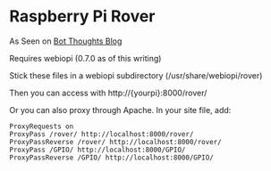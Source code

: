 # Raspberry Pi Rover

As Seen on [Bot Thoughts Blog](http://www.bot-thoughts.com/2013/04/raspberry-pi-telepresence-rover.html)

Requires webiopi (0.7.0 as of this writing)

Stick these files in a webiopi subdirectory (/usr/share/webiopi/rover)

Then you can access with http://{yourpi}:8000/rover/

Or you can also proxy through Apache. In your site file, add:

```
ProxyRequests on
ProxyPass /rover/ http://localhost:8000/rover/
ProxyPassReverse /rover/ http://localhost:8000/rover/
ProxyPass /GPIO/ http://localhost:8000/GPIO/
ProxyPassReverse /GPIO/ http://localhost:8000/GPIO/
```

